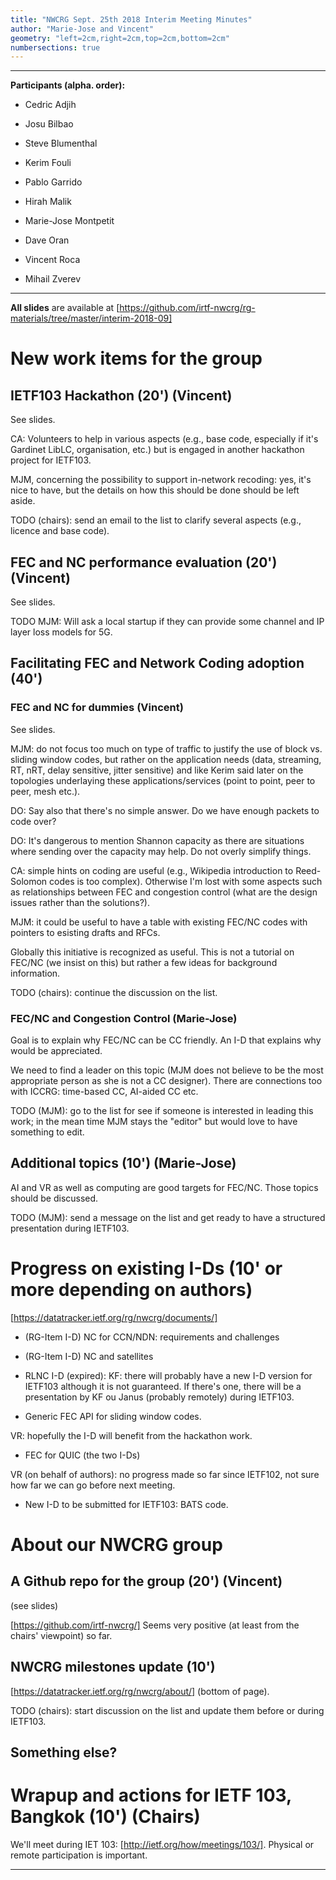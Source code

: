 ```yaml
---
title: "NWCRG Sept. 25th 2018 Interim Meeting Minutes"
author: "Marie-Jose and Vincent"
geometry: "left=2cm,right=2cm,top=2cm,bottom=2cm"
numbersections: true
---
```


--------------------------------------------------------------------------------------

**Participants (alpha. order):**

- Cedric Adjih

- Josu Bilbao

- Steve Blumenthal

- Kerim Fouli

- Pablo Garrido

- Hirah Malik

- Marie-Jose Montpetit

- Dave Oran

- Vincent Roca

- Mihail Zverev

--------------------------------------------------------------------------------------

**All slides** are available at [https://github.com/irtf-nwcrg/rg-materials/tree/master/interim-2018-09]


# New work items for the group

## IETF103 Hackathon (20') (Vincent)

See slides.

CA: Volunteers to help in various aspects (e.g., base code, especially if it's Gardinet LibLC, organisation, etc.) but is engaged in another hackathon project for IETF103.

MJM, concerning the possibility to support in-network recoding: yes, it's nice to have, but the details on how this should be done should be left aside.

TODO (chairs): send an email to the list to clarify several aspects (e.g., licence and base code).


## FEC and NC performance evaluation (20') (Vincent)

See slides.

TODO MJM: Will ask a local startup if they can provide some channel and IP layer loss models for 5G.


## Facilitating FEC and Network Coding adoption (40')

### FEC and NC for dummies (Vincent)

See slides.

MJM: do not focus too much on type of traffic to justify the use of block vs. sliding window codes, but rather on the application needs (data, streaming, RT, nRT, delay sensitive, jitter sensitive) and like Kerim said later on the topologies underlaying these applications/services (point to point, peer to peer, mesh etc.).

DO: Say also that there's no simple answer. Do we have enough packets to code over?

DO: It's dangerous to mention Shannon capacity as there are situations where sending over the capacity may help. Do not overly simplify things.

CA: simple hints on coding are useful (e.g., Wikipedia introduction to Reed-Solomon codes is too complex). Otherwise I'm lost with some aspects such as relationships between FEC and congestion control (what are the design issues rather than the solutions?).

MJM: it could be useful to have a table with existing FEC/NC codes with pointers to esisting drafts and RFCs.

Globally this initiative is recognized as useful. This is not a tutorial on FEC/NC (we insist on this) but rather a few ideas for background information.

TODO (chairs): continue the discussion on the list.


### FEC/NC and Congestion Control (Marie-Jose)

Goal is to explain why FEC/NC can be CC friendly. An I-D that explains why would be appreciated.

We need to find a leader on this topic (MJM does not believe to be the most appropriate person as she is not a CC designer).
There are connections too with ICCRG: time-based CC, AI-aided CC etc.

TODO (MJM): go to the list for see if someone is interested in leading this work; in the mean time MJM stays the "editor" but would love to have something to edit.


## Additional topics (10') (Marie-Jose)

AI and VR as well as computing are good targets for FEC/NC. Those topics should be discussed.

TODO (MJM): send a message on the list and get ready to have a structured presentation during IETF103.


# Progress on existing I-Ds (10' or more depending on authors)

[https://datatracker.ietf.org/rg/nwcrg/documents/]

- (RG-Item I-D) NC for CCN/NDN: requirements and challenges

- (RG-Item I-D) NC and satellites

- RLNC I-D (expired): 
KF: there will probably have a new I-D version for IETF103 although it is not guaranteed. If there's one, there will be a presentation by KF ou Janus (probably remotely) during IETF103.

- Generic FEC API for sliding window codes.

VR: hopefully the I-D will benefit from the hackathon work.

- FEC for QUIC (the two I-Ds)

VR (on behalf of authors): no progress made so far since IETF102, not sure how far we can go before next meeting.

- New I-D to be submitted for IETF103: BATS code.


# About our NWCRG group

## A Github repo for the group (20') (Vincent)

(see slides)

[https://github.com/irtf-nwcrg/]
Seems very positive (at least from the chairs' viewpoint) so far.


## NWCRG milestones update (10')

[https://datatracker.ietf.org/rg/nwcrg/about/] (bottom of page).    

TODO (chairs): start discussion on the list and update them before or during IETF103.


## Something else?

# Wrapup and actions for IETF 103, Bangkok (10') (Chairs)

We'll meet during IET 103: [http://ietf.org/how/meetings/103/].
Physical or remote participation is important.

---------------------------------------------------------
